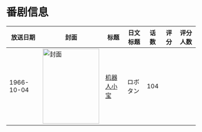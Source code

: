 # 番剧信息

|放送日期|封面|标题|日文标题|话数|评分|评分人数|
|---|---|---|---|---|---|---|
|1966-10-04|<img src="https://lain.bgm.tv/pic/cover/c/2c/55/526774_3lt3K.jpg" alt="封面" style="width:150px;height:200px;object-fit:cover;">|[机器人小宝](https://bangumi.tv/subject/526774)|ロボタン|104|||

